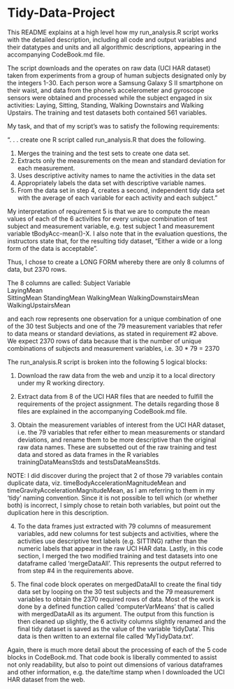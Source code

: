 # Tidy-Data-Project

This README explains at a high level how my run_analysis.R script works with the detailed description, including all code and output variables and their datatypes and units and all algorithmic descriptions, appearing in the accompanying CodeBook.md file.

The script downloads and the operates on raw data (UCI HAR dataset) taken from experiments from a group of human subjects designated only by the integers 1-30.  Each person wore a Samsung Galaxy S II smartphone on their waist, and data from the phone’s accelerometer and gyroscope sensors were obtained and processed while the subject engaged in six activities: Laying, Sitting, Standing, Walking Downstairs and Walking Upstairs.  The training and test datasets both contained 561 variables.

My task, and that of my script’s was to satisfy the following requirements:

“. . . create one R script called run_analysis.R that does the following. 
1. Merges the training and the test sets to create one data set.
2. Extracts only the measurements on the mean and standard deviation for each measurement. 
3. Uses descriptive activity names to name the activities in the data set
4. Appropriately labels the data set with descriptive variable names. 
5. From the data set in step 4, creates a second, independent tidy data set with the average of each variable for each activity and each subject.”

My interpretation of requirement 5 is that we are to compute the mean values of each of the 6 activities for every unique combination of test subject and measurement variable, e.g. test subject 1 and measurement variable tBodyAcc-mean()-X.  I also note that in the evaluation questions, the instructors state that, for the resulting tidy dataset, “Either a wide or a long form of the data is acceptable”.  

Thus, I chose to create a LONG FORM whereby there are only 8 columns of data, but 2370 rows.

The 8 columns are called:
  Subject 
  Variable  
  LayingMean  
  SittingMean 
  StandingMean 
  WalkingMean 
  WalkingDownstairsMean  
  WalkingUpstairsMean

and each row represents one observation for a unique combination of one of the 30 test Subjects and one of the 79 measurement variables that refer to data means or standard deviations, as stated in requirement #2 above.  We expect 2370 rows of data because that is the number of unique combinations of subjects and measurement variables, i.e. 30 * 79 = 2370

The run_analysis.R script is broken into the following 5 logical blocks:

1. Download the raw data from the web and unzip it to a local directory under my R working directory.

2. Extract data from 8 of the UCI HAR files that are needed to fulfill the requirements of the project assignment.  The details regarding those 8 files are explained in the accompanying CodeBook.md file.

3. Obtain the measurement variables of interest from the UCI HAR dataset, i.e. the 79 variables that refer either to mean measurements or standard deviations, and rename them to be more descriptive than the original raw data names.  These are subsetted out of the raw training and test data and stored as data frames in the R variables trainingDataMeansStds and testsDataMeansStds.

NOTE: I did discover during the project that 2 of those 79 variables contain duplicate data, viz. timeBodyAccelerationMagnitudeMean and timeGravityAccelerationMagnitudeMean, as I am referring to them in my ‘tidy’ naming convention.  Since it is not possible to tell which (or whether both) is incorrect, I simply chose to retain both variables, but point out the duplication here in this description.

4. To the data frames just extracted with 79 columns of measurement variables, add new columns for test subjects and activities, where the activities use descriptive text labels (e.g. SITTING) rather than the numeric labels that appear in the raw UCI HAR data.  Lastly, in this code section, I merged the two modified training and test datasets into one dataframe called ‘mergeDataAll’.  This represents the output referred to from step #4 in the requirements above.

5. The final code block operates on mergedDataAll to create the final tidy data set by looping on the 30 test subjects and the 79 measurement variables to obtain the 2370 required rows of data.  Most of the work is done by a defined function called ‘computerVarMeans’ that is called with mergedDataAll as its argument.  The output from this function is then cleaned up slightly, the 6 activity columns slightly renamed and the final tidy dataset is saved as the value of the variable ‘tidyData’.  This data is then written to an external file called ‘MyTidyData.txt’.

Again, there is much more detail about the processing of each of the 5 code blocks in CodeBook.md.  That code book is liberally commented to assist not only readability, but also to point out dimensions of various dataframes and other information, e.g. the date/time stamp when I downloaded the UCI HAR dataset from the web.





